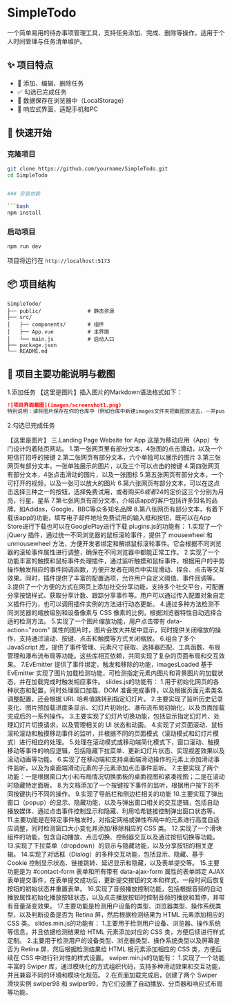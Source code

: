 # SimpleTodo

一个简单易用的待办事项管理工具，支持任务添加、完成、删除等操作，适用于个人时间管理与任务清单维护。

## ✨ 项目特点

- 📝 添加、编辑、删除任务
- ✅ 勾选已完成任务
- 💾 数据保存在浏览器中（LocalStorage）
- 🎨 响应式界面，适配手机和PC

## 🚀 快速开始

### 克隆项目

```bash
git clone https://github.com/yourname/SimpleTodo.git
cd SimpleTodo


### 安装依赖

```bash
npm install
```

### 启动项目

```bash
npm run dev
```

项目将运行在 `http://localhost:5173`

## 📦 项目结构

```
SimpleTodo/
├── public/               # 静态资源
├── src/
│   ├── components/       # 组件
│   ├── App.vue           # 主界面
│   └── main.js           # 启动入口
├── package.json
└── README.md
```

## 📮 项目主要功能说明与截图
1.添加任务
【这里是图片】插入图片的Markdown语法格式如下：
```markdown
![项目界面截图](images/screenshot1.png)
特别说明：请将图片保存在你的仓库中（例如仓库中新建images文件夹把截图放进去，一并push到Github上）
```

2.勾选已完成任务

【这里是图片】
三.Landing Page Website for App
 这是为移动应用（App）专门设计的着陆页网站。
 1.第一张网页里有部分文本，4张图的点击滑动，以及一个短信打招呼的按键
 2.第二张网页有部分文本，六个单独可以展示的图片
 3.第三张网页有部分文本，一张单独展示的图片，以及三个可以点击的按键
 4.第四张网页有部分文本，4张点击滑动的图片，以及一张图标
 5.第五张网页有部分文本，一个可打开的视频，以及一张可以放大的图片
 6.第六张网页有部分文本，可以在这点击选择三种之一的按钮，选择免费试用，或者购买6$或者24$的定价这三个分别为月亮，行星，星系
 7.第七张网页有部分文本，介绍该app的客户包括许多知名的品牌，如Adidas，Google，BBC等众多知名品牌
 8.第八张网页有部分文本，有着下载该app的功能，填写电子邮件地址免费试用的输入框和按钮，既可以在App Store进行下载也可以在GooglePlay进行下载
 plugins.js的功能有：
 1.实现了一个 jQuery 插件，通过统一不同浏览器的鼠标滚轮事件，提供了 mousewheel 和 unmousewheel 方法，方便开发者绑定和解绑鼠标滚轮事件。它会根据不同浏览器的滚轮事件属性进行调整，确保在不同浏览器中都能正常工作。
 2.实现了一个功能丰富的触摸和鼠标事件处理插件，通过监听触摸和鼠标事件，根据用户的手势操作触发相应的事件回调函数，方便开发者在网页中实现滑动、捏合、点击等交互效果。同时，插件提供了丰富的配置选项，允许用户自定义阈值、事件回调等。
 3.提供了一个方便的方式在网页上添加社交分享功能，支持多个社交平台，可配置分享按钮样式、获取分享计数、跟踪分享事件等。用户可以通过传入配置对象自定义插件行为，也可以调用插件实例的方法进行动态更新。
 4.通过多种方法检测不同浏览器的缩放级别和设备像素与 CSS 像素的比例，根据浏览器特性自动选择合适的检测方法。
 5.实现了一个图片缩放功能，用户点击带有 data-action="zoom" 属性的图片时，图片会放大并居中显示，同时提供关闭缩放的操作，支持通过滚动、按键、点击和触摸等方式关闭缩放。
 6.组合了多个 JavaScript 库，提供了事件管理、元素尺寸获取、选择器匹配、工具函数、布局管理和瀑布流布局等功能。这些库相互依赖，共同实现了复杂的页面布局和交互效果。
 7.EvEmitter 提供了事件绑定、触发和移除的功能，imagesLoaded 基于 EvEmitter 实现了图片加载检测功能，可检测指定元素内图片和背景图片的加载状态，并在加载完成时触发相应事件。
slides.js的功能有：
1.用于初始化网页的各种状态和配置，同时处理窗口加载、DOM 准备完成事件，以及根据页面元素类名调整配置，还会根据 URL 哈希值跳转到指定幻灯片。
2.主要实现了监听历史记录变化、图片预加载进度条显示、幻灯片初始化、瀑布流布局初始化，以及页面加载完成后的一系列操作。
3.主要实现了幻灯片切换功能，包括显示指定幻灯片、处理幻灯片切换请求，以及管理相关的 UI 状态和动画。
4.实现了对页面滚动、鼠标滚轮滚动和触摸移动事件的监听，并根据不同的页面模式（滚动模式和幻灯片模式）进行相应的处理。
5.处理在滚动模式或移动端简化模式下，窗口滚动、触摸移动等事件的响应逻辑，包括隐藏下拉菜单、更新幻灯片状态、实现视差效果以及滚动动画等功能。
6.实现了在移动端和支持桌面端滑动操作的元素上添加滑动事件监听，以及为桌面端滑动元素的子元素添加点击事件监听。
7.主要实现了两个功能：一是根据窗口大小和布局情况切换面板的桌面视图和紧凑视图；二是在滚动时隐藏特定面板。
8.为文档添加了一个按键按下事件的监听，根据用户按下的不同按键执行不同的操作。
9.实现了导航栏和侧边栏相关的功能
10.主要实现了弹出窗口（popup）的显示、隐藏功能，以及与弹出窗口相关的交互逻辑，包括自动播放媒体、通过点击事件控制显示和隐藏、利用哈希链接控制弹出窗口状态等。
11.主要功能是在特定事件触发时，对指定网格或弹性布局中的元素进行高度自适应调整，同时检测窗口大小变化并添加/移除相应的 CSS 类。
12.实现了一个滑块组件的功能，包含自动播放、点击切换、控制器交互以及通过按钮切换等功能。
13.实现了下拉菜单（dropdown）的显示与隐藏功能，以及分享按钮的相关逻辑。
14.实现了对话框（Dialog）的多种交互功能，包括显示、隐藏、基于 Cookie 控制显示状态、链接跳转、延迟显示和隐藏，以及表单提交等。
15.主要功能是为 #contact-form 表单和所有带有 data-ajax-form 属性的表单绑定 AJAX 表单提交事件，在表单提交成功后，更新提交按钮的文本和样式，一段时间后恢复按钮的初始状态并重置表单。
16.实现了音频播放控制功能，包括根据音频的自动播放属性初始化播放按钮状态，以及点击播放按钮时控制音频的播放和暂停，并带有音量渐变效果。
17.主要功能是检测用户设备的类型、浏览器类型、操作系统类型，以及判断设备是否为 Retina 屏，然后根据检测结果为 HTML 元素添加相应的 CSS 类。
slides.min.js的功能有：
1.主要用于检测用户设备、浏览器、操作系统等信息，并且依据检测结果给 HTML 元素添加对应的 CSS 类，方便后续进行样式定制。
2.主要用于检测用户的设备类型、浏览器类型、操作系统类型以及屏幕是否为 Retina 屏，然后根据检测结果给 HTML 根元素添加相应的 CSS 类，方便后续在 CSS 中进行针对性的样式设置。
swiper.min.js的功能有：
1.实现了一个功能丰富的 Swiper 库，通过模块化的方式组织代码，支持多种滑动效果和交互功能，并且兼容不同的环境和模块化规范。
2.在页面加载完成后，创建了两个 Swiper 滑块实例 swiper98 和 swiper99，为它们设置了自动播放、分页器和响应式布局等功能。
